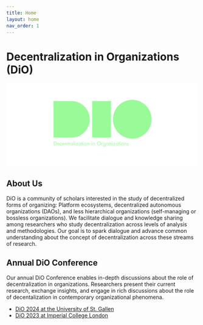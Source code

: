 ```yaml
---
title: Home
layout: home
nav_order: 1
---
```


# Decentralization in Organizations (DiO)

![logo](/asset/logo.png)

## About Us

DiO is a community of scholars interested in the study of decentralized forms of organizing: Platform ecosystems, decentralized autonomous organizations (DAOs), and less hierarchical organizations (self-managing or bossless organizations). We facilitate dialogue and knowledge sharing among researchers who study decentralization across levels of analysis and methodologies. Our goal is to spark dialogue and advance common understanding about the concept of decentralization across these streams of research.

## Annual DiO Conference

Our annual DiO Conference enables in-depth discussions about the role of decentralization in organizations. Researchers present their current research, exchange insights, and engage in rich discussions about the role of decentalization in contemporary organizational phenomena.

- [DiO 2024 at the University of St. Gallen](https://dio-community.org/dio_2024/dio_2024.html)
- [DiO 2023 at Imperial College London](https://dio-community.org/dio_2023/dio_2023.html)